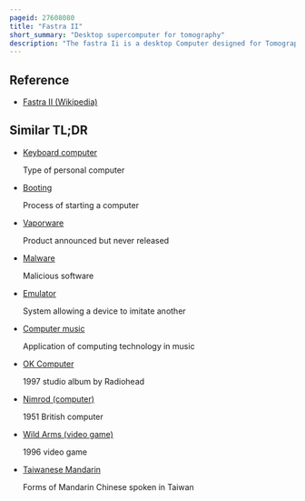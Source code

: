 ```yaml
---
pageid: 27608080
title: "Fastra II"
short_summary: "Desktop supercomputer for tomography"
description: "The fastra Ii is a desktop Computer designed for Tomography. It was built in late 2009 by the Astra Group of Researchers of the Ibbt Visionlab at the University of Antwerp and by belgian Computer Shop Tones, in Collaboration with Asus, a taiwanese multinational Computer Product Manufacturer, as the Successor to the Fastra i."
---
```


## Reference

- [Fastra II (Wikipedia)](https://en.wikipedia.org/?curid=27608080)

## Similar TL;DR

- [Keyboard computer](/tldr/en/keyboard-computer)

  Type of personal computer

- [Booting](/tldr/en/booting)

  Process of starting a computer

- [Vaporware](/tldr/en/vaporware)

  Product announced but never released

- [Malware](/tldr/en/malware)

  Malicious software

- [Emulator](/tldr/en/emulator)

  System allowing a device to imitate another

- [Computer music](/tldr/en/computer-music)

  Application of computing technology in music

- [OK Computer](/tldr/en/ok-computer)

  1997 studio album by Radiohead

- [Nimrod (computer)](/tldr/en/nimrod-computer)

  1951 British computer

- [Wild Arms (video game)](/tldr/en/wild-arms-video-game)

  1996 video game

- [Taiwanese Mandarin](/tldr/en/taiwanese-mandarin)

  Forms of Mandarin Chinese spoken in Taiwan
